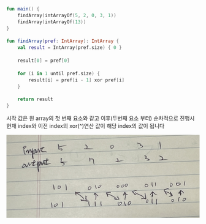 ```kotlin
fun main() {
    findArray(intArrayOf(5, 2, 0, 3, 1))
    findArray(intArrayOf(13))
}

fun findArray(pref: IntArray): IntArray {
    val result = IntArray(pref.size) { 0 }

    result[0] = pref[0]

    for (i in 1 until pref.size) {
        result[i] = pref[i - 1] xor pref[i]
    }

    return result
}
```

시작 값은 원 array의 첫 번째 요소와 같고 이후(두번째 요소 부터) 순차적으로 진행시 현재 index와 이전 index의 xor(^)연산 값이 해당 index의 값이 됩니다

![노트](./images/find-the-original-array-of-prefix-xor_pjh.JPG)
